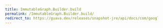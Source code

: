```yaml
---
title: ImmutableGraph.Builder.build
permalink: /ImmutableGraph.Builder.build/
redirect_to: https://guava.dev/releases/snapshot-jre/api/docs/com/google/common/graph/ImmutableGraph.Builder.html#build--
---
```

